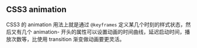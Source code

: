 ## CSS3 animation

CSS3 的 animation 用法上就是通过 `@keyframes` 定义某几个时刻的样式状态，然后又有几个 animation- 开头的属性可以设置动画的时间曲线，延迟启动时间，播放次数等，比使用 transition 渐变做动画要更灵活。

